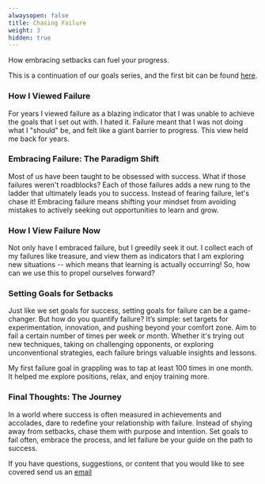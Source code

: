 ```yaml
---
alwaysopen: false
title: Chasing Failure
weight: 3
hidden: true
---
```

How embracing setbacks can fuel your progress. 

This is a continuation of our goals series, and the first bit can be found [here](http://www.slimemoldgrappling.com/resources/newsletters/newsletter1/).

### How I Viewed Failure
For years I viewed failure as a blazing indicator that I was unable to achieve the goals that I set out with. I hated it. Failure meant that I was not doing what I "should" be, and felt like a giant barrier to progress. This view held me back for years.

### Embracing Failure: The Paradigm Shift
Most of us have been taught to be obsessed with success. What if those failures weren't roadblocks? Each of those failures adds a new rung to the ladder that ultimately leads you to success. Instead of fearing failure, let's chase it! Embracing failure means shifting your mindset from avoiding mistakes to actively seeking out opportunities to learn and grow.

### How I View Failure Now
Not only have I embraced failure, but I greedily seek it out. I collect each of my failures like treasure, and view them as indicators that I am exploring new situations -- which means that learning is actually occurring! So, how can we use this to propel ourselves forward?

### Setting Goals for Setbacks
Just like we set goals for success, setting goals for failure can be a game-changer. But how do you quantify failure? It’s simple: set targets for experimentation, innovation, and pushing beyond your comfort zone. Aim to fail a certain number of times per week or month. Whether it's trying out new techniques, taking on challenging opponents, or exploring unconventional strategies, each failure brings valuable insights and lessons.

My first failure goal in grappling was to tap at least 100 times in one month. It helped me explore positions, relax, and enjoy training more.

### Final Thoughts: The Journey
In a world where success is often measured in achievements and accolades, dare to redefine your relationship with failure. Instead of shying away from setbacks, chase them with purpose and intention. Set goals to fail often, embrace the process, and let failure be your guide on the path to success.

If you have questions, suggestions, or content that you would like to see covered send us an [email](mailto:social@slimemoldgrappling.com)
